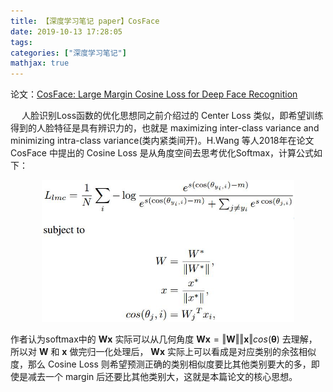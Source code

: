 ```yaml
---
title: 【深度学习笔记 paper】CosFace
date: 2019-10-13 17:28:05
tags:
categories: ["深度学习笔记"]
mathjax: true
---
```


论文：[CosFace: Large Margin Cosine Loss for Deep Face Recognition](https://arxiv.org/pdf/1801.09414.pdf)
<!-- more -->

&emsp; 人脸识别Loss函数的优化思想同之前介绍过的 Center Loss 类似，即希望训练得到的人脸特征是具有辨识力的，也就是  maximizing inter-class
variance and minimizing intra-class variance(类内紧类间开)。H.Wang 等人2018年在论文 CosFace 中提出的 Cosine Loss 是从角度空间去思考优化Softmax，计算公式如下：

<div align=center>
  <img src="https://github.com/JuneXia/JuneXia.github.io/raw/hexo/source/images/ml/cosface1.jpg" width = 80% height = 80% />
</div>

作者认为softmax中的 
$\boldsymbol{Wx}$ 
实际可以从几何角度 
$\boldsymbol{Wx} =  \Vert \boldsymbol{W} \Vert \Vert \boldsymbol{x} \Vert cos(\boldsymbol{\theta})$
去理解，所以对 
$\boldsymbol{W}$ 和 $\boldsymbol{x}$ 
做完归一化处理后，
$\boldsymbol{Wx}$ 实际上可以看成是对应类别的余弦相似度，那么 Cosine Loss 则希望预测正确的类别相似度要比其他类别要大的多，即使是减去一个 margin 后还要比其他类别大，这就是本篇论文的核心思想。
